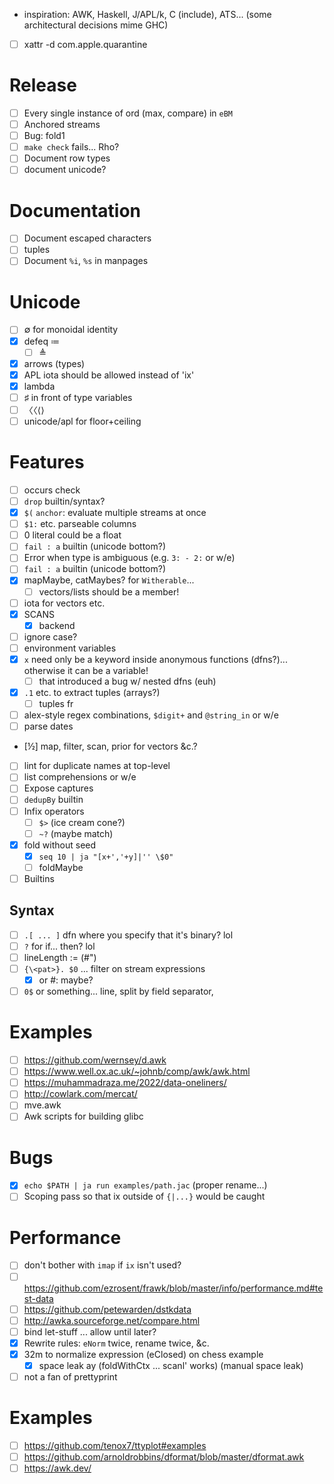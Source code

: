 - inspiration: AWK, Haskell, J/APL/k, C (include), ATS... (some architectural decisions mime GHC)
- [ ] xattr -d com.apple.quarantine
# Release
- [ ] Every single instance of ord (max, compare) in `eBM`
- [ ] Anchored streams
- [ ] Bug: fold1
- [ ] `make check` fails... Rho?
- [ ] Document row types
- [ ] document unicode?
# Documentation
- [ ] Document escaped characters
- [ ] tuples
- [ ] Document `%i`, `%s` in manpages
# Unicode
- [ ] ∅ for monoidal identity
- [x] defeq ≔
  - [ ] ≜
- [x] arrows (types)
- [x] APL iota should be allowed instead of 'ix'
- [x] lambda
- [ ] ♯ in front of type variables
- [ ] 〈〈⟨⟩
- [ ] unicode/apl for floor+ceiling
# Features
- [ ] occurs check
- [ ] `drop` builtin/syntax?
- [x] `$(` `anchor`: evaluate multiple streams at once
- [ ] `$1:` etc. parseable columns
- [ ] 0 literal could be a float
- [ ] `fail : a` builtin (unicode bottom?)
- [ ] Error when type is ambiguous (e.g. `3: - 2:` or w/e)
- [ ] `fail : a` builtin (unicode bottom?)
- [x] mapMaybe, catMaybes? for `Witherable`...
  - [ ] vectors/lists should be a member!
- [ ] iota for vectors etc.
- [x] SCANS
  - [x] backend
- [ ] ignore case?
- [ ] environment variables
- [x] `x` need only be a keyword inside anonymous functions (dfns?)... otherwise it
  can be a variable!
  - [ ] that introduced a bug w/ nested dfns (euh)
- [x] `.1` etc. to extract tuples (arrays?)
  - [ ] tuples fr
- [ ] alex-style regex combinations, `$digit+` and `@string_in` or w/e
- [ ] parse dates
- [½] map, filter, scan, prior for vectors &c.?
- [ ] lint for duplicate names at top-level
- [ ] list comprehensions or w/e
- [ ] Expose captures
- [ ] `dedupBy` builtin
- [ ] Infix operators
  - [ ] `$>` (ice cream cone?)
  - [ ] `~?` (maybe match)
- [x] fold without seed
  - [x] `seq 10 | ja "[x+','+y]|'' \$0"`
  - [ ] foldMaybe
- [ ] Builtins
## Syntax
- [ ] `.[ ... ]` dfn where you specify that it's binary? lol
- [ ] `?` for if... then? lol
- [ ] lineLength := (#")
- [ ] `{\<pat>}. $0` ... filter on stream expressions
  - [x] or #: maybe?
- [ ] `0$` or something... line, split by field separator, 
# Examples
- [ ] https://github.com/wernsey/d.awk
- [ ] https://www.well.ox.ac.uk/~johnb/comp/awk/awk.html
- [ ] https://muhammadraza.me/2022/data-oneliners/
- [ ] http://cowlark.com/mercat/
- [ ] mve.awk
- [ ] Awk scripts for building glibc
# Bugs
- [x] `echo $PATH | ja run examples/path.jac` (proper rename...)
- [ ] Scoping pass so that ix outside of `{|...}` would be caught
# Performance
- [ ] don't bother with `imap` if `ix` isn't used?
- [ ] https://github.com/ezrosent/frawk/blob/master/info/performance.md#test-data
- [ ] https://github.com/petewarden/dstkdata
- [ ] http://awka.sourceforge.net/compare.html
- [ ] bind let-stuff ... allow until later?
- [x] Rewrite rules: `eNorm` twice, rename twice, &c.
- [x] 32m to normalize expression (eClosed) on chess example
  - [x] space leak ay (foldWithCtx ... scanl' works) (manual space leak)
- [ ] not a fan of prettyprint
# Examples
- [ ] https://github.com/tenox7/ttyplot#examples
- [ ] https://github.com/arnoldrobbins/dformat/blob/master/dformat.awk
- [ ] https://awk.dev/
